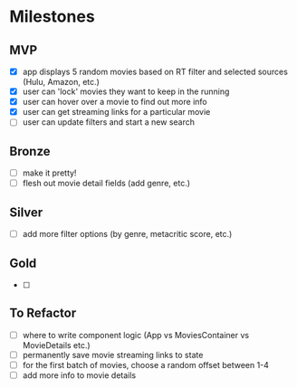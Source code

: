 
# Milestones
## MVP
- [x] app displays 5 random movies based on RT filter and selected sources (Hulu, Amazon, etc.)
- [x] user can 'lock' movies they want to keep in the running
- [x] user can hover over a movie to find out more info
- [x] user can get streaming links for a particular movie
- [ ] user can update filters and start a new search

## Bronze
- [ ] make it pretty!
- [ ] flesh out movie detail fields (add genre, etc.)

## Silver
- [ ] add more filter options (by genre, metacritic score, etc.)

## Gold
- [ ] 

## To Refactor
- [ ] where to write component logic (App vs MoviesContainer vs MovieDetails etc.)
- [ ] permanently save movie streaming links to state
- [ ] for the first batch of movies, choose a random offset between 1-4
- [ ] add more info to movie details
